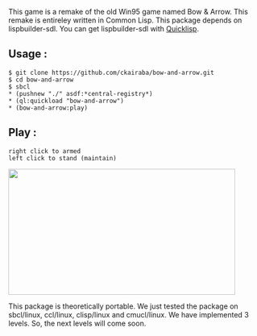 This game is a remake of the old Win95 game named Bow & Arrow.
This remake is entireley written in Common Lisp. 
This package depends on lispbuilder-sdl.
You can get lispbuilder-sdl with [Quicklisp](http://www.quicklisp.org).

## Usage :
```
$ git clone https://github.com/ckairaba/bow-and-arrow.git
$ cd bow-and-arrow
$ sbcl
* (pushnew "./" asdf:*central-registry*)
* (ql:quickload "bow-and-arrow")
* (bow-and-arrow:play)
```

## Play :
```
right click to armed
left click to stand (maintain)
```

<img src="https://github.com/downloads/ckairaba/bow-and-arrow/screenshot.png" height="250" width="450" align="center" />


This package is theoretically portable. We just tested the package on
sbcl/linux, ccl/linux, clisp/linux and cmucl/linux.
We have implemented 3 levels. So, the next levels will come
soon.
